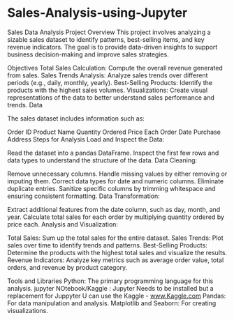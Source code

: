 # Sales-Analysis-using-Jupyter
Sales Data Analysis Project
Overview
This project involves analyzing a sizable sales dataset to identify patterns, best-selling items, and key revenue indicators. The goal is to provide data-driven insights to support business decision-making and improve sales strategies.

Objectives
Total Sales Calculation: Compute the overall revenue generated from sales.
Sales Trends Analysis: Analyze sales trends over different periods (e.g., daily, monthly, yearly).
Best-Selling Products: Identify the products with the highest sales volumes.
Visualizations: Create visual representations of the data to better understand sales performance and trends.
Data


The sales dataset includes information such as:

Order ID
Product Name
Quantity Ordered
Price Each
Order Date
Purchase Address
Steps for Analysis
Load and Inspect the Data:

Read the dataset into a pandas DataFrame.
Inspect the first few rows and data types to understand the structure of the data.
Data Cleaning:

Remove unnecessary columns.
Handle missing values by either removing or imputing them.
Correct data types for date and numeric columns.
Eliminate duplicate entries.
Sanitize specific columns by trimming whitespace and ensuring consistent formatting.
Data Transformation:

Extract additional features from the date column, such as day, month, and year.
Calculate total sales for each order by multiplying quantity ordered by price each.
Analysis and Visualization:

Total Sales: Sum up the total sales for the entire dataset.
Sales Trends: Plot sales over time to identify trends and patterns.
Best-Selling Products: Determine the products with the highest total sales and visualize the results.
Revenue Indicators: Analyze key metrics such as average order value, total orders, and revenue by product category.

Tools and Libraries
Python: The primary programming language for this analysis.
jupyter NOtebook/Kaggle : Jupyter Needs to be installed but a replacement for Juppyter U can use the Kaggle - www.Kaggle.com
Pandas: For data manipulation and analysis.
Matplotlib and Seaborn: For creating visualizations.
